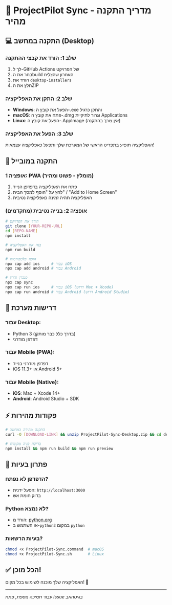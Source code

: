 # 🚀 ProjectPilot Sync - מדריך התקנה מהיר

## 💻 התקנה במחשב (Desktop)

### שלב 1: הורד את קבצי ההתקנה
1. לך ל-GitHub Actions של הפרויקט
2. בחר את הbuild האחרון שהצליח  
3. הורד את `desktop-installers`
4. חלץ את הZIP

### שלב 2: התקן את האפליקציה
- **Windows**: הפעל את קובץ ה-.exe והתקן כרגיל
- **macOS**: פתח את קובץ ה-.dmg וגרור לתיקיית Applications
- **Linux**: הפעל את קובץ ה-.AppImage (אין צורך בהתקנה)

### שלב 3: הפעל את האפליקציה
האפליקציה תופיע בתפריט הראשי של המערכת שלך ותפעל כאפליקציה עצמאית!

## 📱 התקנה במובייל

### אופציה 1: PWA (מומלץ - פשוט ומהיר)
1. פתח את האפליקציה בדפדפן הנייד
2. לחץ על "הוסף למסך הבית" / "Add to Home Screen"
3. האפליקציה תהיה זמינה כאפליקציה נטיבית

### אופציה 2: בנייה נטיבית (מתקדמים)
```bash
# הורד את הפרויקט
git clone [YOUR-REPO-URL]
cd [REPO-NAME]
npm install

# בנה את האפליקציה
npm run build

# הוסף פלטפורמות
npx cap add ios     # עבור iOS
npx cap add android # עבור Android

# סנכרן והרץ
npx cap sync
npx cap run ios     # עבור iOS (דרוש Mac + Xcode)
npx cap run android # עבור Android (דרוש Android Studio)
```

## 🔧 דרישות מערכת

### עבור Desktop:
- Python 3 (בדרך כלל כבר מותקן)
- דפדפן מודרני

### עבור Mobile (PWA):
- דפדפן מודרני בנייד
- iOS 11.3+ או Android 5+

### עבור Mobile (Native):
- **iOS**: Mac + Xcode 14+
- **Android**: Android Studio + SDK

## ⚡ פקודות מהירות

```bash
# התקנה מהירה במחשב
curl -O [DOWNLOAD-LINK] && unzip ProjectPilot-Sync-Desktop.zip && cd desktop-app && ./ProjectPilot-Sync.command

# בדיקת בניה מקומית
npm install && npm run build && npm run preview
```

## 🚨 פתרון בעיות

### הדפדפן לא נפתח?
- הפעל ידנית: `http://localhost:3000`
- בדוק חומת אש

### Python לא נמצא?
- הורד מ: [python.org](https://python.org)
- או השתמש ב-`python3` במקום `python`

### בעיות הרשאות?
```bash
chmod +x ProjectPilot-Sync.command  # macOS
chmod +x ProjectPilot-Sync.sh       # Linux
```

## ✅ הכל מוכן!
האפליקציה שלך מוכנה לשימוש בכל מקום! 🎉

---
*עבור תמיכה נוספת, פתח issue בגיטהאב*